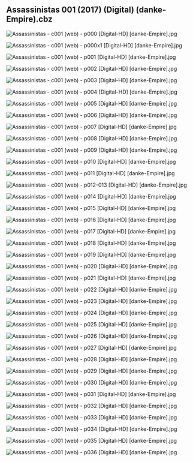 ## Assassinistas 001 (2017) (Digital) (danke-Empire).cbz

![Assassinistas - c001 (web) - p000 [Digital-HD] [danke-Empire].jpg](https://wx1.sinaimg.cn/large/6a9fdecagy1fmxopteh28j21j82cwu0x.jpg)

![Assassinistas - c001 (web) - p000x1 [Digital-HD] [danke-Empire].jpg](https://wx1.sinaimg.cn/large/6a9fdecagy1fmxopzxhh4j21j82cw4qp.jpg)

![Assassinistas - c001 (web) - p001 [Digital-HD] [danke-Empire].jpg](https://wx1.sinaimg.cn/large/6a9fdecagy1fmxoq7ejd2j21j82cwqv5.jpg)

![Assassinistas - c001 (web) - p002 [Digital-HD] [danke-Empire].jpg](https://wx1.sinaimg.cn/large/6a9fdecagy1fmxoqdwk4ej21j82cwnpd.jpg)

![Assassinistas - c001 (web) - p003 [Digital-HD] [danke-Empire].jpg](https://wx1.sinaimg.cn/large/6a9fdecagy1fmxoqlp1dxj21j82cw1ky.jpg)

![Assassinistas - c001 (web) - p004 [Digital-HD] [danke-Empire].jpg](https://wx1.sinaimg.cn/large/6a9fdecagy1fmxtcn07qzj21j82cwu0x.jpg)

![Assassinistas - c001 (web) - p005 [Digital-HD] [danke-Empire].jpg](https://wx1.sinaimg.cn/large/6a9fdecagy1fmxtctaafwj21j82cwx6p.jpg)

![Assassinistas - c001 (web) - p006 [Digital-HD] [danke-Empire].jpg](https://wx1.sinaimg.cn/large/6a9fdecagy1fmxtcyc00wj21j82cwkjl.jpg)

![Assassinistas - c001 (web) - p007 [Digital-HD] [danke-Empire].jpg](https://wx1.sinaimg.cn/large/6a9fdecagy1fmxtd0vkcwj21j82cwb29.jpg)

![Assassinistas - c001 (web) - p008 [Digital-HD] [danke-Empire].jpg](https://wx1.sinaimg.cn/large/6a9fdecagy1fmxtd5j6prj21j82cwe81.jpg)

![Assassinistas - c001 (web) - p009 [Digital-HD] [danke-Empire].jpg](https://wx1.sinaimg.cn/large/6a9fdecagy1fmxtdaad3bj21j82cwnpd.jpg)

![Assassinistas - c001 (web) - p010 [Digital-HD] [danke-Empire].jpg](https://wx1.sinaimg.cn/large/6a9fdecagy1fmxtdf4o5zj21j82cwnpd.jpg)

![Assassinistas - c001 (web) - p011 [Digital-HD] [danke-Empire].jpg](https://wx1.sinaimg.cn/large/6a9fdecagy1fmxtdkfe11j21j82cwqv5.jpg)

![Assassinistas - c001 (web) - p012-013 [Digital-HD] [danke-Empire].jpg](https://wx1.sinaimg.cn/large/6a9fdecagy1fmxtdpp4tlj21kw17qkjm.jpg)

![Assassinistas - c001 (web) - p014 [Digital-HD] [danke-Empire].jpg](https://wx1.sinaimg.cn/large/6a9fdecagy1fmxtduve59j21j82cw1ky.jpg)

![Assassinistas - c001 (web) - p015 [Digital-HD] [danke-Empire].jpg](https://wx1.sinaimg.cn/large/6a9fdecagy1fmxtdyknhqj21j82cw1ky.jpg)

![Assassinistas - c001 (web) - p016 [Digital-HD] [danke-Empire].jpg](https://wx1.sinaimg.cn/large/6a9fdecagy1fmxte4d6zrj21j82cwx6p.jpg)

![Assassinistas - c001 (web) - p017 [Digital-HD] [danke-Empire].jpg](https://wx1.sinaimg.cn/large/6a9fdecagy1fmxte9fzomj21j82cwnpd.jpg)

![Assassinistas - c001 (web) - p018 [Digital-HD] [danke-Empire].jpg](https://wx1.sinaimg.cn/large/6a9fdecagy1fmxteeo8usj21j82cwqv5.jpg)

![Assassinistas - c001 (web) - p019 [Digital-HD] [danke-Empire].jpg](https://wx1.sinaimg.cn/large/6a9fdecagy1fmxtejoqtbj21j82cwhdt.jpg)

![Assassinistas - c001 (web) - p020 [Digital-HD] [danke-Empire].jpg](https://wx1.sinaimg.cn/large/6a9fdecagy1fmxtepm4jzj21j82cwqv5.jpg)

![Assassinistas - c001 (web) - p021 [Digital-HD] [danke-Empire].jpg](https://wx1.sinaimg.cn/large/6a9fdecagy1fmxtesxmtfj21j82cwkjl.jpg)

![Assassinistas - c001 (web) - p022 [Digital-HD] [danke-Empire].jpg](https://wx1.sinaimg.cn/large/6a9fdecagy1fmxtextk0jj21j82cwb29.jpg)

![Assassinistas - c001 (web) - p023 [Digital-HD] [danke-Empire].jpg](https://wx1.sinaimg.cn/large/6a9fdecagy1fmxtf40b4cj21j82cwb2a.jpg)

![Assassinistas - c001 (web) - p024 [Digital-HD] [danke-Empire].jpg](https://wx1.sinaimg.cn/large/6a9fdecagy1fmxtfc0k08j21j82cwhdv.jpg)

![Assassinistas - c001 (web) - p025 [Digital-HD] [danke-Empire].jpg](https://wx1.sinaimg.cn/large/6a9fdecagy1fmxtflf504j21j82cw4qs.jpg)

![Assassinistas - c001 (web) - p026 [Digital-HD] [danke-Empire].jpg](https://wx1.sinaimg.cn/large/6a9fdecagy1fmxtfsctdoj21j82cwqv6.jpg)

![Assassinistas - c001 (web) - p027 [Digital-HD] [danke-Empire].jpg](https://wx1.sinaimg.cn/large/6a9fdecagy1fmxtfxjf1hj21j82cwkjm.jpg)

![Assassinistas - c001 (web) - p028 [Digital-HD] [danke-Empire].jpg](https://wx1.sinaimg.cn/large/6a9fdecagy1fmxtg45gu9j21j82cw7wi.jpg)

![Assassinistas - c001 (web) - p029 [Digital-HD] [danke-Empire].jpg](https://wx1.sinaimg.cn/large/6a9fdecagy1fmxtg9k6e3j21j72cwu0y.jpg)

![Assassinistas - c001 (web) - p030 [Digital-HD] [danke-Empire].jpg](https://wx1.sinaimg.cn/large/6a9fdecagy1fmxtgfr7n1j21j82cw7wi.jpg)

![Assassinistas - c001 (web) - p031 [Digital-HD] [danke-Empire].jpg](https://wx1.sinaimg.cn/large/6a9fdecagy1fmxtgmo4j8j21j82cwkjm.jpg)

![Assassinistas - c001 (web) - p032 [Digital-HD] [danke-Empire].jpg](https://wx1.sinaimg.cn/large/6a9fdecagy1fmxtgsy7lrj21j82cwkjm.jpg)

![Assassinistas - c001 (web) - p033 [Digital-HD] [danke-Empire].jpg](https://wx1.sinaimg.cn/large/6a9fdecagy1fmxth0hfhaj21j82cwu0y.jpg)

![Assassinistas - c001 (web) - p034 [Digital-HD] [danke-Empire].jpg](https://wx1.sinaimg.cn/large/6a9fdecagy1fmxth5tcnbj21j82cwnpe.jpg)

![Assassinistas - c001 (web) - p035 [Digital-HD] [danke-Empire].jpg](https://wx1.sinaimg.cn/large/6a9fdecagy1fmxthd4rosj21j82cwu0y.jpg)

![Assassinistas - c001 (web) - p036 [Digital-HD] [danke-Empire].jpg](https://wx1.sinaimg.cn/large/6a9fdecagy1fmxthjayurj21j72cwqv6.jpg)